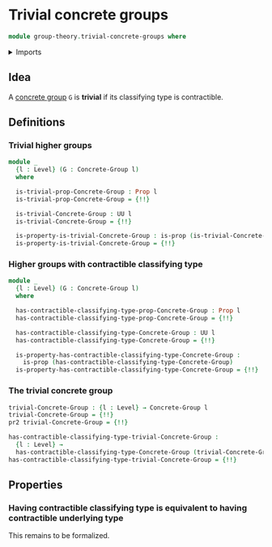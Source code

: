 # Trivial concrete groups

```agda
module group-theory.trivial-concrete-groups where
```

<details><summary>Imports</summary>

```agda
open import foundation.contractible-types
open import foundation.dependent-pair-types
open import foundation.propositions
open import foundation.truncation-levels
open import foundation.unit-type
open import foundation.universe-levels

open import group-theory.concrete-groups

open import higher-group-theory.trivial-higher-groups
```

</details>

## Idea

A [concrete group](group-theory.concrete-groups.md) `G` is **trivial** if its
classifying type is contractible.

## Definitions

### Trivial higher groups

```agda
module _
  {l : Level} (G : Concrete-Group l)
  where

  is-trivial-prop-Concrete-Group : Prop l
  is-trivial-prop-Concrete-Group = {!!}

  is-trivial-Concrete-Group : UU l
  is-trivial-Concrete-Group = {!!}

  is-property-is-trivial-Concrete-Group : is-prop (is-trivial-Concrete-Group)
  is-property-is-trivial-Concrete-Group = {!!}
```

### Higher groups with contractible classifying type

```agda
module _
  {l : Level} (G : Concrete-Group l)
  where

  has-contractible-classifying-type-prop-Concrete-Group : Prop l
  has-contractible-classifying-type-prop-Concrete-Group = {!!}

  has-contractible-classifying-type-Concrete-Group : UU l
  has-contractible-classifying-type-Concrete-Group = {!!}

  is-property-has-contractible-classifying-type-Concrete-Group :
    is-prop (has-contractible-classifying-type-Concrete-Group)
  is-property-has-contractible-classifying-type-Concrete-Group = {!!}
```

### The trivial concrete group

```agda
trivial-Concrete-Group : {l : Level} → Concrete-Group l
trivial-Concrete-Group = {!!}
pr2 trivial-Concrete-Group = {!!}

has-contractible-classifying-type-trivial-Concrete-Group :
  {l : Level} →
  has-contractible-classifying-type-Concrete-Group (trivial-Concrete-Group {l})
has-contractible-classifying-type-trivial-Concrete-Group = {!!}
```

## Properties

### Having contractible classifying type is equivalent to having contractible underlying type

This remains to be formalized.
